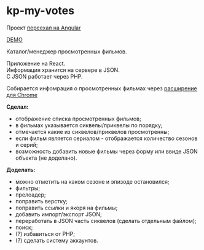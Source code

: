 # kp-my-votes

Проект [переехал на Angular](https://github.com/hasan42/ng-kp-my-votes)  

[DEMO](https://www.kinopoisk.irustam.ru/)

Каталог/менеджер просмотренных фильмов.

Приложение на React.  
Информация хранится на сервере в JSON.  
С JSON работает через PHP.

Собирается инфомрация о просмотренных фильмах через [расширение для Chrome](https://github.com/hasan42/chrome-extension)

**Сделал:**
- отображение списка просмотренных фильмов;
- в фильмах указывается сиквелы/приквелы по порядку;
- отмечается какие из сиквелов/приквелов просмотренны;
- если фильм является сериалом - отображается количество сезонов и серий;
- возможность добавить новые фильмы через форму или ввиде JSON объекта (не доделано).

**Доделать:**
- можно отметить на каком сезоне и эпизоде остановился;
- фильтры;
- прелоадер;
- поправить верстку;
- поправить ссылки и якоря на фильмы;
- добавить импорт/экспорт JSON;
- переработать в JSON часть сиквелов (сделать отдельным файлом);
- поиск;
- (?) избавиться от PHP;
- (?) сделать систему аккаунтов.